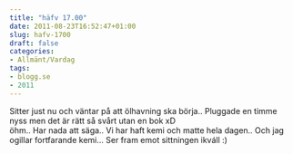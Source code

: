```yaml
---
title: "häfv 17.00"
date: 2011-08-23T16:52:47+01:00
slug: hafv-1700
draft: false
categories:
- Allmänt/Vardag
tags:
- blogg.se
- 2011
---
```

Sitter just nu och väntar på att ölhavning ska börja.. Pluggade en timme nyss men det är rätt så svårt utan en bok xD  
öhm.. Har nada att säga.. Vi har haft kemi och matte hela dagen.. Och jag ogillar fortfarande kemi... Ser fram emot sittningen ikváll :)